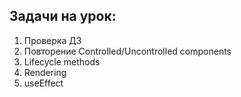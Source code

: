 ## Задачи на урок:

1. Проверка ДЗ
2. Повторение Controlled/Uncontrolled components
3. Lifecycle methods
4. Rendering
5. useEffect
